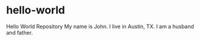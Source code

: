 # hello-world
Hello World Repository
My name is John.  I live in Austin, TX.  I am a husband and father.
